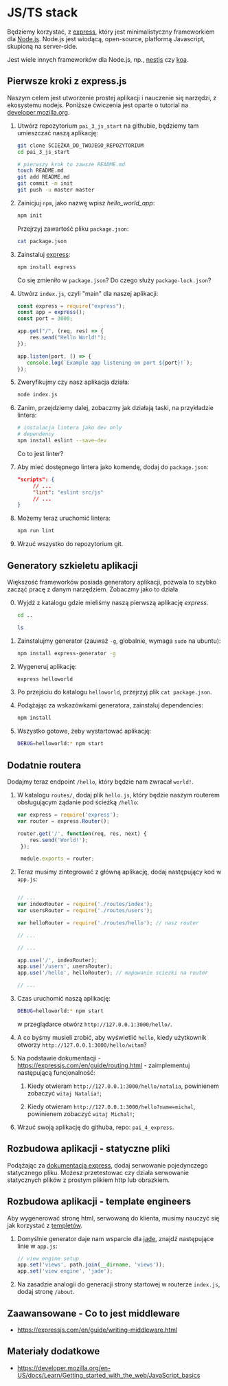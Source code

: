 # JS/TS stack

Będziemy korzystać, z [express](https://expressjs.com/), który jest  minimalistyczny frameworkiem dla [Node.js](nodejs.org). Node.js jest wiodącą, open-source, platformą Javascript, skupioną na server-side.

Jest wiele innych frameworków dla Node.js, np., [nestjs](https://nestjs.com/) czy [koa](https://github.com/koajs/koa).

## Pierwsze kroki z express.js

Naszym celem jest utworzenie prostej aplikacji i nauczenie się narzędzi, z ekosystemu nodejs. Poniższe ćwiczenia jest oparte o tutorial na [developer.mozilla.org](https://developer.mozilla.org/en-US/docs/Learn/Server-side/Express_Nodejs/development_environment).

1. Utwórz repozytorium `pai_3_js_start` na githubie, będziemy tam umieszczać naszą aplikację:

   ```bash
   git clone ŚCIEŻKA_DO_TWOJEGO_REPOZYTORIUM
   cd pai_3_js_start

   # pierwszy krok to zawsze README.md
   touch README.md
   git add README.md
   git commit -m init
   git push -u master master
   ```

2. Zainicjuj `npm`, jako nazwę wpisz *hello_world_app*:

   ```bash
   npm init
   ```

   Przejrzyj zawartość pliku `package.json`:

   ```bash
   cat package.json
   ```

3. Zainstaluj [express](https://expressjs.com/):

   ```bash
   npm install express
   ```

   Co się zmieniło w `package.json`? Do czego służy `package-lock.json`?

4. Utwórz `index.js`, czyli "main" dla naszej aplikacji:

   ```javascript
   const express = require("express");
   const app = express();
   const port = 3000;

   app.get("/", (req, res) => {
       res.send("Hello World!");
   });

   app.listen(port, () => {
      console.log(`Example app listening on port ${port}!`);
   });
   ```

5. Zweryfikujmy czy nasz aplikacja działa:

   ```bash
   node index.js
   ```

6. Zanim, przejdziemy dalej, zobaczmy jak działają taski, na przykładzie lintera:

   ```bash
   # instalacja lintera jako dev only
   # dependency
   npm install eslint --save-dev
   ```

   Co to jest linter?

7. Aby mieć dostępnego lintera jako komendę, dodaj do `package.json`:

   ```json
   "scripts": {
   		// ...
   		"lint": "eslint src/js"
   		// ...
   }
   ```

8. Możemy teraz uruchomić lintera:

   ```bash
   npm run lint
   ```

9. Wrzuć wszystko do repozytorium git.

## Generatory szkieletu aplikacji

Większość frameworków posiada generatory aplikacji, pozwala to szybko zacząć pracę z danym narzędziem. Zobaczmy jako to działa

0. Wyjdź z katalogu gdzie mieliśmy naszą pierwszą aplikację *express*.

   ```bash
   cd ..

   ls
   ```

1. Zainstalujmy generator (zauważ `-g`, globalnie, wymaga `sudo` na ubuntu):

   ```bash
   npm install express-generator -g
   ```

2. Wygeneruj aplikację:

   ```bash
   express helloworld   
   ```

3. Po przejściu do katalogu `helloworld`, przejrzyj plik `cat package.json`.

4. Podążając za wskazówkami generatora, zainstaluj dependencies:

   ```bash
   npm install
   ```

5. Wszystko gotowe, żeby wystartować aplikację:

   ```bash
   DEBUG=helloworld:* npm start
   ```

## Dodatnie routera

Dodajmy teraz endpoint `/hello`, który będzie nam zwracał `world!`.

1. W katalogu `routes/`, dodaj plik `hello.js`, który będzie naszym routerem obsługującym żądanie pod ścieżką `/hello`:

   ```javascript
   var express = require('express');
   var router = express.Router();

   router.get('/', function(req, res, next) {
       res.send('World!');
    });

    module.exports = router;
   ```

2. Teraz musimy zintegrować z główną aplikację, dodaj następujący kod w `app.js`:

   ```javascript

   // ...
   var indexRouter = require('./routes/index');
   var usersRouter = require('./routes/users');

   var helloRouter = require('./routes/hello'); // nasz router

   // ...
   ```

   ```javascript
   // ...

   app.use('/', indexRouter);
   app.use('/users', usersRouter);
   app.use('/hello', helloRouter); // mapowanie sciezki na router

   // ...
   ```

3. Czas uruchomić naszą aplikację:

   ```bash
   DEBUG=helloworld:* npm start
   ```

   w przeglądarce otwórz `http://127.0.0.1:3000/hello/`.

4. A co byśmy musieli zrobić, aby wyświetlić `hello`, kiedy użytkownik otworzy `http://127.0.0.1:3000/hello/witam`?

5. Na podstawie dokumentacji - https://expressjs.com/en/guide/routing.html - zaimplementuj następującą funcjonalność:

   1. Kiedy otwieram `http://127.0.0.1:3000/hello/natalia`, powinienem zobaczyć `witaj Natalia!`;

   2. Kiedy otwieram `http://127.0.0.1:3000/hello?name=michal`, powinienem zobaczyć `witaj Michal!`;

6. Wrzuć swoją aplikację do githuba, repo: `pai_4_express`.

## Rozbudowa aplikacji - statyczne pliki

Podążając za [dokumentacją express](https://expressjs.com/en/starter/static-files.html), dodaj serwowanie pojedynczego statycznego pliku. Możesz przetestowac czy działa serwowanie statycznych plików z prostym plikiem http lub obrazkiem.

## Rozbudowa aplikacji - template engineers

Aby wygenerować stronę html, serwowaną do klienta, musimy nauczyć się jak korzystać z [templetów](https://expressjs.com/en/guide/using-template-engines.html).

1. Domyślnie generator daje nam wsparcie dla [jade](https://github.com/dscape/jade), znajdź następujące linie w `app.js`:

   ```javascript
   // view engine setup
   app.set('views', path.join(__dirname, 'views'));
   app.set('view engine', 'jade');
   ```

2. Na zasadzie analogii do generacji strony startowej w routerze `index.js`, dodaj stronę `/about`.

## Zaawansowane - Co to jest middleware

- https://expressjs.com/en/guide/writing-middleware.html

<!--
Jeśli byśmy chcieli używać Typescript - https://blog.logrocket.com/how-to-set-up-node-typescript-express/
-->

<!-- 0. [mdn on frameworks](https://developer.mozilla.org/en-US/docs/Learn/Tools_and_testing/Client-side_JavaScript_frameworks/Introduction).

1. React

2. JS/TS

3. Next.js -->

## Materiały dodatkowe

- https://developer.mozilla.org/en-US/docs/Learn/Getting_started_with_the_web/JavaScript_basics
